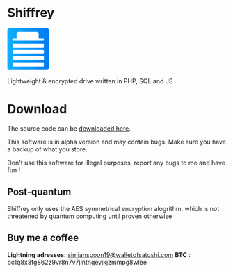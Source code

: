 # Shiffrey
![Shiffrey icon](https://github.com/SultanRancho/Shiffrey/blob/main/content/favicon.png?raw=true)

Lightweight &amp; encrypted drive written in PHP, SQL and JS

# Download
The source code can be [downloaded here](https://github.com/SultanRancho/Shiffrey/releases/).

This software is in alpha version and may contain bugs. Make sure you have a backup of what you store.

Don't use this software for illegal purposes, report any bugs to me and have fun !

## Post-quantum
Shiffrey only uses the AES symmetrical encryption alogrithm, which is not threatened by quantum computing until proven otherwise

## Buy me a coffee
**Lightning adresses:** simianspoon19@walletofsatoshi.com
**BTC** : bc1q8x3fg862z9vr8n7v7jlntnqeyjkjzmmpg8wlee
